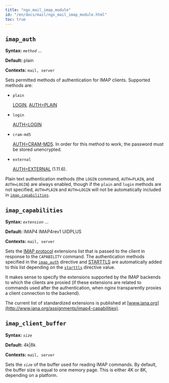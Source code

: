 ```yaml
---
title: "ngx_mail_imap_module"
id: "/en/docs/mail/ngx_mail_imap_module.html"
toc: true
---
```


## `imap_auth`

**Syntax:** *`method`* ...

**Default:** plain

**Contexts:** `mail, server`

Sets permitted methods of authentication for IMAP clients.
Supported methods are:
- `plain`

    [LOGIN](https://datatracker.ietf.org/doc/html/rfc3501),
    [AUTH=PLAIN](https://datatracker.ietf.org/doc/html/rfc4616)
- `login`

    [AUTH=LOGIN](https://datatracker.ietf.org/doc/html/draft-murchison-sasl-login-00)
- `cram-md5`

    [AUTH=CRAM-MD5](https://datatracker.ietf.org/doc/html/rfc2195).
    In order for this method to work, the password must be stored unencrypted.
- `external`

    [AUTH=EXTERNAL](https://datatracker.ietf.org/doc/html/rfc4422) (1.11.6).

Plain text authentication methods
(the `LOGIN` command, `AUTH=PLAIN`,
and `AUTH=LOGIN`) are always enabled,
though if the `plain` and `login` methods
are not specified,
`AUTH=PLAIN` and `AUTH=LOGIN`
will not be automatically included in [`imap_capabilities`](https://nginx.org/en/docs/mail/ngx_mail_imap_module.html#imap_capabilities).

## `imap_capabilities`

**Syntax:** *`extension`* ...

**Default:** IMAP4 IMAP4rev1 UIDPLUS

**Contexts:** `mail, server`

Sets the
[IMAP protocol](https://datatracker.ietf.org/doc/html/rfc3501)
extensions list that is passed to the client in response to
the `CAPABILITY` command.
The authentication methods specified in the [`imap_auth`](https://nginx.org/en/docs/mail/ngx_mail_imap_module.html#imap_auth) directive and
[STARTTLS](https://datatracker.ietf.org/doc/html/rfc2595)
are automatically added to this list depending on the
[`starttls`](https://nginx.org/en/docs/mail/ngx_mail_ssl_module.html#starttls) directive value.

It makes sense to specify the extensions
supported by the IMAP backends
to which the clients are proxied (if these extensions are related to commands
used after the authentication, when nginx transparently proxies a client
connection to the backend).

The current list of standardized extensions is published at
[www.iana.org](http://www.iana.org/assignments/imap4-capabilities).

## `imap_client_buffer`

**Syntax:** *`size`*

**Default:** 4k|8k

**Contexts:** `mail, server`

Sets the *`size`* of the buffer used for reading IMAP commands.
By default, the buffer size is equal to one memory page.
This is either 4K or 8K, depending on a platform.

